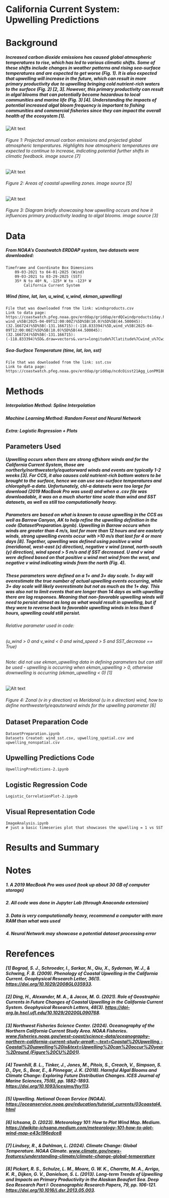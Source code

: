 # California Current System: Upwelling Predictions





# Background
##### Increased carbon dioxide emissions has caused global atmospheric temperatures to rise, which has led to various climatic shifts. Some of these shifts include changes in weather patterns and rising sea-surface temperatures and are expected to get worse (Fig. 1). It is also expected that upwelling will increase in the future, which can result in more primary productivity due to upwelling bringing cold nutrient-rich waters to the surface (Fig. 2) [2, 3]. However, this primary productivity can result in algal blooms that can potentially become hazardous to local communities and marine life (Fig. 3) [4]. Understanding the impacts of potential increased algal bloom frequency is important to fishing communities and commercial fisheries since they can impact the overall health of the ecosystem [1].

![Alt text](Figures/Figure1.png)
###### Figure 1: Projected annual carbon emissions and projected global atmospheric temperatures. Highlights how atmospheric temperatures are expected to continue to increase, indicating potential further shifts in climatic feedback. image source [7]

![Alt text](Figures/Figure2.png)
###### Figure 2: Areas of coastal upwelling zones. image source [5]

![Alt text](Figures/Figure3.png)
###### Figure 3: Diagram briefly showcasing how upwelling occurs and how it influences primary productivity leading to algal blooms. image source [3]

# Data
##### From NOAA’s Coastwatch ERDDAP system, two datasets were downloaded:
    Timeframe and Coordinate Box Dimensions
        09-03-2021 to 04-01-2025 (Wind)
        09-03-2021 to 03-29-2025 (SST)
        35º N to 40º N, -125º W to -123º W
            California Current System
##### Wind (time, lat, lon, u_wind, v_wind, ekman_upwelling)
    File that was downloaded from the link: windsproducts.csv
    Link to data page: https://coastwatch.pfeg.noaa.gov/erddap/griddap/erdQCwindproducts1day.html?wind_u%5B(2025-04-09T12:00:00Z)%5D%5B(10.0)%5D%5B(44.500045):(32.166724)%5D%5B(-131.166715):(-118.833394)%5D,wind_v%5B(2025-04-09T12:00:00Z)%5D%5B(10.0)%5D%5B(44.500045):(32.166724)%5D%5B(-131.166715):(-118.833394)%5D&.draw=vectors&.vars=longitude%7Clatitude%7Cwind_u%7Cwind_v&.color=0x000000&.bgColor=0xffccccff
##### Sea-Surface Temperature (time, lat, lon, sst)
    File that was downloaded from the link: sst.csv
    Link to data page: https://coastwatch.pfeg.noaa.gov/erddap/griddap/ncdcOisst21Agg_LonPM180.html 

# Methods
##### Interpolation Method: Spline Interpolation
##### Machine Learning Method: Random Forest and Neural Network
##### Extra: Logistic Regression + Plots

## Parameters Used
##### Upwelling occurs when there are strong offshore winds and for the California Current System, those are northerly/northwesterly/equatorward winds and events are typically 1-2 weeks [3]. For CCS, it also causes cold nutrient-rich bottom waters to be brought to the surface, hence we can use sea-surface temperatures and chlorophyll-a data. Unfortunately, chl-a datasets were too large for download (2019 MacBook Pro was used) and when a .csv file was downloadable, it was on a much shorter time scale than wind and SST datasets, as well as still too computationally heavy. 

##### Parameters are based on what is known to cause upwelling in the CCS as well as Barrow Canyon, AK to help refine the upwelling definition in the code (DatasetPreparation.ipynb). Upwelling in Barrow occurs when winds are greater than 4 m/s, last for more than 12 hours and are easterly winds, strong upwelling events occur with >10 m/s that last for 4 or more days [8]. Together, upwelling was defined using positive u wind (meridional, west-east (x) direction), negative v wind (zonal, north-south (y) direction), wind speed > 5 m/s and if SST decreased. U and v wind were defined based on that positive u wind met wind from the west, and negative v wind indicating winds from the north (Fig. 4). 

##### These parameters were defined on a 1+ and 3+ day scale. 1+ day will overestimate the true number of actual upwelling events occurring, while 3+ day scale will likely overestimate but not as much as the 1+ day. This was also not to limit events that are longer than 14 days as with upwelling there are lag responses. Meaning that non-favorable upwelling winds will need to persist almost as long as what would result in upwelling, but if they were to reverse back to favorable upwelling winds in less than 6 hours, upwelling could still persist.

###### Relative parameter used in code: 
######     (u_wind > 0 and v_wind < 0 and wind_speed > 5 and SST_decrease == True)

###### Note: did not use ekman_upwelling data in defining parameters but can still be used - upwelling is occurring when ekman_upwelling > 0, otherwise downwelling is occurring (ekman_upwelling < 0) [1]

![Alt text](Figures/Figure4.png)
###### Figure 4: Zonal (v in y direction) vs Meridonal (u in x direction) wind, how to define northwesterly/eqautorward winds for the upwelling parameter [6]

## Dataset Preparation Code
    DatasetPreparation.ipynb
    Datasets Created: wind_sst.csv, upwelling_spatial.csv and upwelling_nonspatial.csv

## Upwelling Predictions Code
    UpwellingPredictions-2.ipynb
    
## Logistic Regression Code
    Logistic_CorrelationPlot-2.ipynb

## Visual Representation Code
    ImageAnalysis.ipynb
    # just a basic timeseries plot that showcases the upwelling = 1 vs SST

# Results and Summary


# Notes 
##### 1. A 2019 MacBook Pro was used (took up about 30 GB of computer storage)
##### 2. All code was done in Jupyter Lab (through Anaconda extension)
##### 3. Data is very computationally heavy, recommend a computer with more RAM than what was used
##### 4. Neural Network may showcase a potential dataset processing error

# Rerefences

##### [1] Bograd, S. J., Schroeder, I., Sarkar, N., Qiu, X., Sydeman, W. J., & Schwing, F. B. (2009). Phenology of Coastal Upwelling in the California Current. Geophysical Research Letter, 36(1). https://doi.org/10.1029/2008GL035933.

##### [2] Ding, H., Alexander, M. A., & Jacox, M. G. (2021). Role of Geostrophic Currents in Future Changes of Coastal Upwelling in the California Current System. Geophysical Research Letters, 48(3). https://doi-org.lp.hscl.ufl.edu/10.1029/2020GL090768.

##### [3] Northwest Fisheries Science Center. (2024). Oceanography of the Northern California Current Study Area. NOAA Fisheries. www.fisheries.noaa.gov/west-coast/science-data/oceanography-northern-california-current-study-area#:~:text=Coastal%20Upwelling,-Coastal%20upwelling%20is&text=Upwelling%20can%20occur%20year%2Dround,(Figure%20CU%2D01).

##### [4] Townhill, B. L., Tinker, J., Jones, M., Pitois, S., Creach, V., Simpson, S. D., Dye, S., Bear, E., & Pinnegar, J. K. (2018). Harmful Algal Blooms and Climate Change: Exploring Future Distribution Changes. ICES Journal of Marine Sciences, 75(6), pp. 1882-1893. https://doi.org/10.1093/icesjms/fsy113.

##### [5] Upwelling. National Ocean Service (NOAA). https://oceanservice.noaa.gov/education/tutorial_currents/03coastal4.html

##### [6] Ichsana, D. (2023). Meteorology 101: How to Plot Wind Map. Medium. https://dwikita-ichsana.medium.com/meteorology-101-how-to-plot-wind-map-e43c196edce8

##### [7] Lindsey, R., & Dahlman, L. (2024). Climate Change: Global Temperature. NOAA Climate. www.climate.gov/news-features/understanding-climate/climate-change-global-temperature

##### [8] Pickart, R. S., Schulze, L. M., Moore, G. W. K., Charette, M. A., Arrigo, K. R., Dijken, G. V., Danielson, S. L. (2013). Long-term Trends of Upwelling and Impacts on Primary Productivity in the Alaskan Beaufort Sea. Deep Sea Research Part I: Oceanographic Research Papers, 79, pp. 106-121. https://doi.org/10.1016/j.dsr.2013.05.003.
